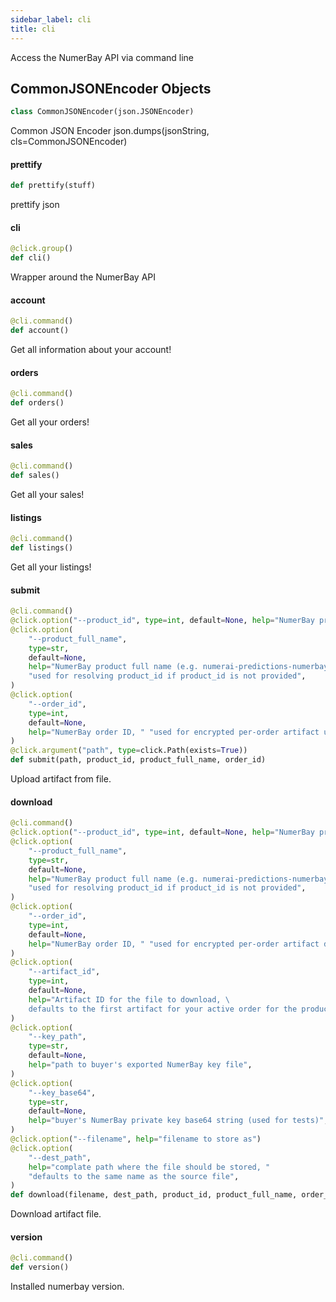 ```yaml
---
sidebar_label: cli
title: cli
---
```


Access the NumerBay API via command line

## CommonJSONEncoder Objects

```python
class CommonJSONEncoder(json.JSONEncoder)
```

Common JSON Encoder
json.dumps(jsonString, cls=CommonJSONEncoder)

#### prettify

```python
def prettify(stuff)
```

prettify json

#### cli

```python
@click.group()
def cli()
```

Wrapper around the NumerBay API

#### account

```python
@cli.command()
def account()
```

Get all information about your account!

#### orders

```python
@cli.command()
def orders()
```

Get all your orders!

#### sales

```python
@cli.command()
def sales()
```

Get all your sales!

#### listings

```python
@cli.command()
def listings()
```

Get all your listings!

#### submit

```python
@cli.command()
@click.option("--product_id", type=int, default=None, help="NumerBay product ID")
@click.option(
    "--product_full_name",
    type=str,
    default=None,
    help="NumerBay product full name (e.g. numerai-predictions-numerbay), "
    "used for resolving product_id if product_id is not provided",
)
@click.option(
    "--order_id",
    type=int,
    default=None,
    help="NumerBay order ID, " "used for encrypted per-order artifact upload",
)
@click.argument("path", type=click.Path(exists=True))
def submit(path, product_id, product_full_name, order_id)
```

Upload artifact from file.

#### download

```python
@cli.command()
@click.option("--product_id", type=int, default=None, help="NumerBay product ID")
@click.option(
    "--product_full_name",
    type=str,
    default=None,
    help="NumerBay product full name (e.g. numerai-predictions-numerbay), "
    "used for resolving product_id if product_id is not provided",
)
@click.option(
    "--order_id",
    type=int,
    default=None,
    help="NumerBay order ID, " "used for encrypted per-order artifact download",
)
@click.option(
    "--artifact_id",
    type=int,
    default=None,
    help="Artifact ID for the file to download, \
    defaults to the first artifact for your active order for the product",
)
@click.option(
    "--key_path",
    type=str,
    default=None,
    help="path to buyer's exported NumerBay key file",
)
@click.option(
    "--key_base64",
    type=str,
    default=None,
    help="buyer's NumerBay private key base64 string (used for tests)",
)
@click.option("--filename", help="filename to store as")
@click.option(
    "--dest_path",
    help="complate path where the file should be stored, "
    "defaults to the same name as the source file",
)
def download(filename, dest_path, product_id, product_full_name, order_id, artifact_id, key_path, key_base64)
```

Download artifact file.

#### version

```python
@cli.command()
def version()
```

Installed numerbay version.


